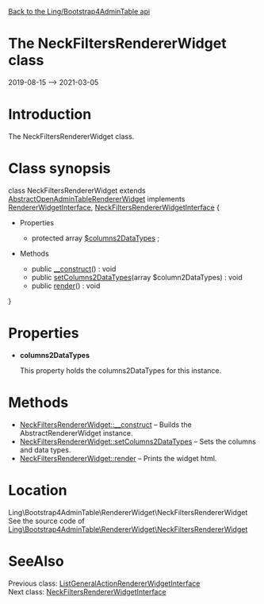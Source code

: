 [Back to the Ling/Bootstrap4AdminTable api](https://github.com/lingtalfi/Bootstrap4AdminTable/blob/master/doc/api/Ling/Bootstrap4AdminTable.md)



The NeckFiltersRendererWidget class
================
2019-08-15 --> 2021-03-05






Introduction
============

The NeckFiltersRendererWidget class.



Class synopsis
==============


class <span class="pl-k">NeckFiltersRendererWidget</span> extends [AbstractOpenAdminTableRendererWidget](https://github.com/lingtalfi/Bootstrap4AdminTable/blob/master/doc/api/Ling/Bootstrap4AdminTable/RendererWidget/AbstractOpenAdminTableRendererWidget.md) implements [RendererWidgetInterface](https://github.com/lingtalfi/Bootstrap4AdminTable/blob/master/doc/api/Ling/Bootstrap4AdminTable/RendererWidget/RendererWidgetInterface.md), [NeckFiltersRendererWidgetInterface](https://github.com/lingtalfi/Bootstrap4AdminTable/blob/master/doc/api/Ling/Bootstrap4AdminTable/RendererWidget/NeckFiltersRendererWidgetInterface.md) {

- Properties
    - protected array [$columns2DataTypes](#property-columns2DataTypes) ;

- Methods
    - public [__construct](https://github.com/lingtalfi/Bootstrap4AdminTable/blob/master/doc/api/Ling/Bootstrap4AdminTable/RendererWidget/NeckFiltersRendererWidget/__construct.md)() : void
    - public [setColumns2DataTypes](https://github.com/lingtalfi/Bootstrap4AdminTable/blob/master/doc/api/Ling/Bootstrap4AdminTable/RendererWidget/NeckFiltersRendererWidget/setColumns2DataTypes.md)(array $column2DataTypes) : void
    - public [render](https://github.com/lingtalfi/Bootstrap4AdminTable/blob/master/doc/api/Ling/Bootstrap4AdminTable/RendererWidget/NeckFiltersRendererWidget/render.md)() : void

}




Properties
=============

- <span id="property-columns2DataTypes"><b>columns2DataTypes</b></span>

    This property holds the columns2DataTypes for this instance.
    
    



Methods
==============

- [NeckFiltersRendererWidget::__construct](https://github.com/lingtalfi/Bootstrap4AdminTable/blob/master/doc/api/Ling/Bootstrap4AdminTable/RendererWidget/NeckFiltersRendererWidget/__construct.md) &ndash; Builds the AbstractRendererWidget instance.
- [NeckFiltersRendererWidget::setColumns2DataTypes](https://github.com/lingtalfi/Bootstrap4AdminTable/blob/master/doc/api/Ling/Bootstrap4AdminTable/RendererWidget/NeckFiltersRendererWidget/setColumns2DataTypes.md) &ndash; Sets the columns and data types.
- [NeckFiltersRendererWidget::render](https://github.com/lingtalfi/Bootstrap4AdminTable/blob/master/doc/api/Ling/Bootstrap4AdminTable/RendererWidget/NeckFiltersRendererWidget/render.md) &ndash; Prints the widget html.





Location
=============
Ling\Bootstrap4AdminTable\RendererWidget\NeckFiltersRendererWidget<br>
See the source code of [Ling\Bootstrap4AdminTable\RendererWidget\NeckFiltersRendererWidget](https://github.com/lingtalfi/Bootstrap4AdminTable/blob/master/RendererWidget/NeckFiltersRendererWidget.php)



SeeAlso
==============
Previous class: [ListGeneralActionRendererWidgetInterface](https://github.com/lingtalfi/Bootstrap4AdminTable/blob/master/doc/api/Ling/Bootstrap4AdminTable/RendererWidget/ListGeneralActionRendererWidgetInterface.md)<br>Next class: [NeckFiltersRendererWidgetInterface](https://github.com/lingtalfi/Bootstrap4AdminTable/blob/master/doc/api/Ling/Bootstrap4AdminTable/RendererWidget/NeckFiltersRendererWidgetInterface.md)<br>

